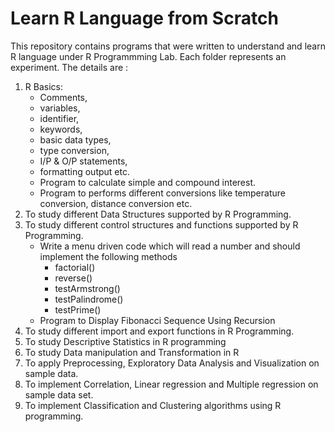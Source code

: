 # Learn R Language from Scratch
This repository contains programs that were written to understand and learn R language under R Programmming Lab.
Each folder represents an experiment. The details are :
1. R Basics: 
    * Comments, 
    * variables, 
    * identifier, 
    * keywords, 
    * basic data types, 
    * type conversion, 
    * I/P & O/P statements, 
    * formatting output etc.
    * Program to calculate simple and compound interest.
    * Program to performs different conversions like temperature conversion, distance conversion etc. 
2. To study different Data Structures supported by R Programming.
3. To study different control structures and functions supported by R Programming.
    * Write a menu driven code which will read a number and should implement the following methods
        * factorial()
        * reverse()
        * testArmstrong()
        * testPalindrome()
        * testPrime()
    * Program to Display Fibonacci Sequence Using Recursion
4. To study different import and export functions in R Programming.
5. To study Descriptive Statistics in R programming
6. To study Data manipulation and Transformation in R
7. To apply Preprocessing, Exploratory Data Analysis and Visualization on sample data.
8. To implement Correlation, Linear regression and Multiple regression on sample data set.
9. To implement Classification and Clustering algorithms using R programming. 
